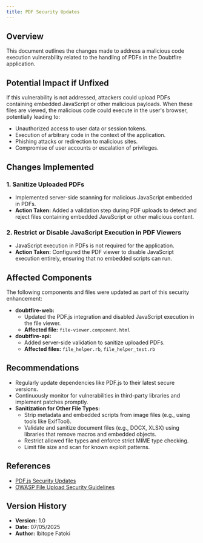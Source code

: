 ```yaml
---
title: PDF Security Updates
---
```


## Overview

This document outlines the changes made to address a malicious code execution vulnerability related to the handling of PDFs in the Doubtfire application.

## Potential Impact if Unfixed

If this vulnerability is not addressed, attackers could upload PDFs containing embedded JavaScript or other malicious payloads. When these files are viewed, the malicious code could execute in the user's browser, potentially leading to:

- Unauthorized access to user data or session tokens.
- Execution of arbitrary code in the context of the application.
- Phishing attacks or redirection to malicious sites.
- Compromise of user accounts or escalation of privileges.

## Changes Implemented

### 1. Sanitize Uploaded PDFs

- Implemented server-side scanning for malicious JavaScript embedded in PDFs.
- **Action Taken:** Added a validation step during PDF uploads to detect and reject files containing embedded JavaScript or other malicious content.

### 2. Restrict or Disable JavaScript Execution in PDF Viewers

- JavaScript execution in PDFs is not required for the application.
- **Action Taken:** Configured the PDF viewer to disable JavaScript execution entirely, ensuring that no embedded scripts can run.

## Affected Components

The following components and files were updated as part of this security enhancement:

- **doubtfire-web:**
  - Updated the PDF.js integration and disabled JavaScript execution in the file viewer.
  - **Affected file:** `file-viewer.component.html`
- **doubtfire-api:**
  - Added server-side validation to sanitize uploaded PDFs.
  - **Affected files:** `file_helper.rb`, `file_helper_test.rb`

## Recommendations

- Regularly update dependencies like PDF.js to their latest secure versions.
- Continuously monitor for vulnerabilities in third-party libraries and implement patches promptly.
- **Sanitization for Other File Types:**
  - Strip metadata and embedded scripts from image files (e.g., using tools like ExifTool).
  - Validate and sanitize document files (e.g., DOCX, XLSX) using libraries that remove macros and embedded objects.
  - Restrict allowed file types and enforce strict MIME type checking.
  - Limit file size and scan for known exploit patterns.

## References

- [PDF.js Security Updates](https://github.com/mozilla/pdf.js/releases)
- [OWASP File Upload Security Guidelines](https://owasp.org/www-community/vulnerabilities/Unrestricted_File_Upload)

## Version History

- **Version:** 1.0
- **Date:** 07/05/2025
- **Author:** Ibitope Fatoki
